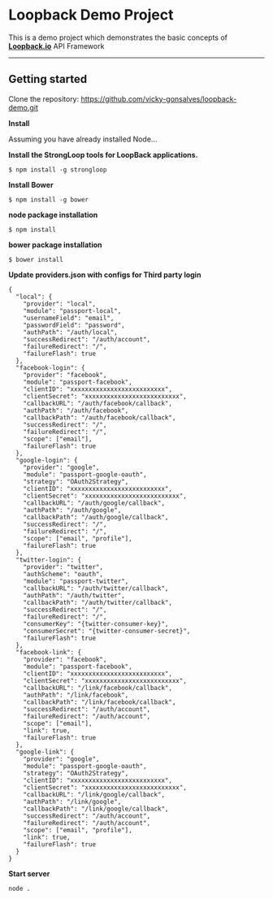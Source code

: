 **Loopback Demo Project**
===================


This is a demo project which demonstrates the basic concepts of **[Loopback.io](http://loopback.io/)** API Framework

----------


Getting started
-------------
Clone the repository:
https://github.com/vicky-gonsalves/loopback-demo.git


**Install**

Assuming you have already installed Node...

**Install the StrongLoop tools for LoopBack applications.**

    $ npm install -g strongloop

**Install Bower**

    $ npm install -g bower

**node package installation**

    $ npm install

**bower package installation**

    $ bower install


**Update providers.json with configs for Third party login**
   
    {
      "local": {
        "provider": "local",
        "module": "passport-local",
        "usernameField": "email",
        "passwordField": "password",
        "authPath": "/auth/local",
        "successRedirect": "/auth/account",
        "failureRedirect": "/",
        "failureFlash": true
      },
      "facebook-login": {
        "provider": "facebook",
        "module": "passport-facebook",
        "clientID": "xxxxxxxxxxxxxxxxxxxxxxxxxx",
        "clientSecret": "xxxxxxxxxxxxxxxxxxxxxxxxxx",
        "callbackURL": "/auth/facebook/callback",
        "authPath": "/auth/facebook",
        "callbackPath": "/auth/facebook/callback",
        "successRedirect": "/",
        "failureRedirect": "/",
        "scope": ["email"],
        "failureFlash": true
      },
      "google-login": {
        "provider": "google",
        "module": "passport-google-oauth",
        "strategy": "OAuth2Strategy",
        "clientID": "xxxxxxxxxxxxxxxxxxxxxxxxxx",
        "clientSecret": "xxxxxxxxxxxxxxxxxxxxxxxxxx",
        "callbackURL": "/auth/google/callback",
        "authPath": "/auth/google",
        "callbackPath": "/auth/google/callback",
        "successRedirect": "/",
        "failureRedirect": "/",
        "scope": ["email", "profile"],
        "failureFlash": true
      },
      "twitter-login": {
        "provider": "twitter",
        "authScheme": "oauth",
        "module": "passport-twitter",
        "callbackURL": "/auth/twitter/callback",
        "authPath": "/auth/twitter",
        "callbackPath": "/auth/twitter/callback",
        "successRedirect": "/",
        "failureRedirect": "/",
        "consumerKey": "{twitter-consumer-key}",
        "consumerSecret": "{twitter-consumer-secret}",
        "failureFlash": true
      },
      "facebook-link": {
        "provider": "facebook",
        "module": "passport-facebook",
        "clientID": "xxxxxxxxxxxxxxxxxxxxxxxxxx",
        "clientSecret": "xxxxxxxxxxxxxxxxxxxxxxxxxx",
        "callbackURL": "/link/facebook/callback",
        "authPath": "/link/facebook",
        "callbackPath": "/link/facebook/callback",
        "successRedirect": "/auth/account",
        "failureRedirect": "/auth/account",
        "scope": ["email"],
        "link": true,
        "failureFlash": true
      },
      "google-link": {
        "provider": "google",
        "module": "passport-google-oauth",
        "strategy": "OAuth2Strategy",
        "clientID": "xxxxxxxxxxxxxxxxxxxxxxxxxx",
        "clientSecret": "xxxxxxxxxxxxxxxxxxxxxxxxxx",
        "callbackURL": "/link/google/callback",
        "authPath": "/link/google",
        "callbackPath": "/link/google/callback",
        "successRedirect": "/auth/account",
        "failureRedirect": "/auth/account",
        "scope": ["email", "profile"],
        "link": true,
        "failureFlash": true
      }
    }



**Start server**

    node .